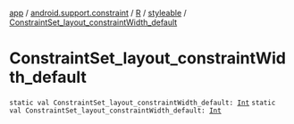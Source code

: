 [app](../../../index.md) / [android.support.constraint](../../index.md) / [R](../index.md) / [styleable](index.md) / [ConstraintSet_layout_constraintWidth_default](.)

# ConstraintSet_layout_constraintWidth_default

`static val ConstraintSet_layout_constraintWidth_default: `[`Int`](https://kotlinlang.org/api/latest/jvm/stdlib/kotlin/-int/index.html)
`static val ConstraintSet_layout_constraintWidth_default: `[`Int`](https://kotlinlang.org/api/latest/jvm/stdlib/kotlin/-int/index.html)